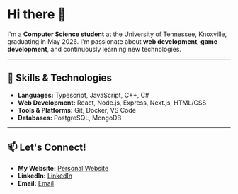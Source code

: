 # Hi there 👋


I'm a **Computer Science student** at the University of Tennessee, Knoxville, graduating in May 2026. I'm passionate about **web development**, **game development**, and continuously learning new technologies.

---

## 🌱 Skills & Technologies
- **Languages:** Typescript, JavaScript, C++, C#
- **Web Development:** React, Node.js, Express, Next.js, HTML/CSS
- **Tools & Platforms:** Git, Docker, VS Code
- **Databases:** PostgreSQL, MongoDB

---

## 📫 Let's Connect!
- **My Website:** [Personal Website](https://smohyud4.github.io/Portfolio/) 
- **LinkedIn:** [LinkedIn](https://linkedin.com/in/sulaiman-mohyuddin)
- **Email:** [Email](mailto:smohyud1@vols.utk.edu)


<!--
**smohyud4/smohyud4** is a ✨ _special_ ✨ repository because its `README.md` (this file) appears on your GitHub profile.

Here are some ideas to get you started:

- 🔭 I’m currently working on ...
- 🌱 I’m currently learning ...
- 👯 I’m looking to collaborate on ...
- 🤔 I’m looking for help with ...
- 💬 Ask me about ...
- 📫 How to reach me: ...
- 😄 Pronouns: ...
- ⚡ Fun fact: ...
-->
